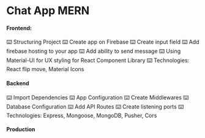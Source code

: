 # Chat App MERN

#### Frontend:

⌨️ Structuring Project
⌨️ Create app on Firebase
⌨️ Create input field
⌨️ Add firebase hosting to your app
⌨️ Add ability to send message
⌨️ Using Material-UI for UX styling for React Component Library
⌨️ Technologies: React flip move, Material Icons

#### Backend

⌨️ Import Dependencies
⌨️ App Configuration
⌨️ Create Middlewares
⌨️ Database Configuration
⌨️ Add API Routes
⌨️ Create listening ports
⌨️ Technologies: Express, Mongoose, MongoDB, Pusher, Cors

#### Production

